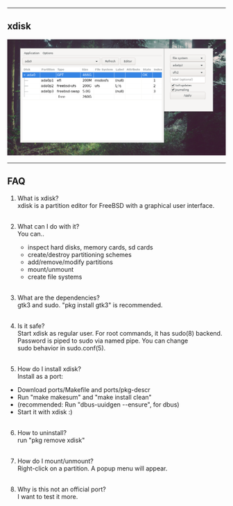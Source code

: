 
------------------------
xdisk
------------------------
![](screenshot/xdisk1.png)

-----------------------
FAQ
-----------------------

1. What is xdisk?<br>
xdisk is a partition editor for FreeBSD with a graphical user interface.<br><br>

2. What can I do with it?<br>
You can..<br>
   - inspect hard disks, memory cards, sd cards<br>
   - create/destroy partitioning schemes<br>
   - add/remove/modify partitions<br>
   - mount/unmount<br>
   - create file systems<br><br>

3. What are the dependencies?<br>
gtk3 and sudo. "pkg install gtk3" is recommended.<br><br>

4. Is it safe? <br>
Start xdisk as regular user. For root commands, it has sudo(8) backend.<br>
Password is piped to sudo via named pipe. You can change <br>
sudo behavior in sudo.conf(5).<br><br>

5. How do I install xdisk?<br>
Install as a port:<br>
- Download ports/Makefile and ports/pkg-descr<br>
- Run "make makesum" and "make install clean"<br>
- (recommended: Run "dbus-uuidgen --ensure", for dbus)<br>
- Start it with xdisk :)<br><br>

6. How to uninstall?<br>
run "pkg remove xdisk"<br><br>

7. How do I mount/unmount?<br>
Right-click on a partition. A popup menu will appear.<br><br>


8. Why is this not an official port?<br>
I want to test it more.<br>
